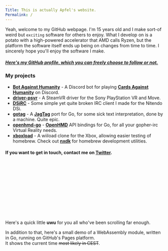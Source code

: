 ```yaml
---
Title: This is actually Apfel's website.
Permalink: /
---
```

Yeah, welcome to my GitHub webpage. I'm 15 years old and I make sort-of weird but `exciting` software for others to enjoy. What I develop on is a potato with a high-powered accelerator that AMD calls Ryzen, but the platform the software itself ends up being on changes from time to time. I sincerely hope you'll enjoy the software I make.

##### [Here's my GitHub profile, which you can freely choose to follow or not.](https://github.com/Apfel)

### My projects
- **[Bot Against Humanity](https://github.com/Apfel/bot-against-humanity)** - A Discord bot for playing **[Cards Against Humanity](https://cardsagainsthumanity.com/)** on Discord.
- **[driver-psvr](https://github.com/Apfel/driver-psvr)** - A SteamVR driver for the Sony PlayStation VR and Move.
- **[DSiRC](https://github.com/Apfel/DSiRC)**           - Some simple yet quite broken IRC client I made for the Nitendo DSi.
- **[gotag](https://github.com/Apfel/gotag)**           - A **[JagTag](https://github.com/jagrosh/JagTag)** port for Go, for some sick text interpretation, done by a machine. Quite epic.
- **[openhmd-go](https://github.com/Apfel/openhmd-go)** - **[OpenHMD](https://github.com/OpenHMD/OpenHMD)** API bindings for Go, for all your gopher-irc Virtual Reality needs.
- **[xboxload](https://github.com/Apfel/xboxload)** - A wiiload clone for the Xbox, allowing easier testing of homebrew. Check out **[nxdk](github.com/XboxDev/nxdk)** for homebrew development utilities.

#### If you want to get in touch, contact me on **[Twitter](https://twitter.com/YaBoiApfel/)**.

<br><br><br><br><br><br><br><br><br><br>

Here's a quick little **uwu** for you all who've been scrolling far enough.

In addition to that, here's a small demo of a WebAssembly module, written in Go, running on GitHub's Pages platform. <br>
It shows the current time ~~most likely in CEST~~.
